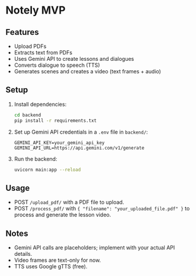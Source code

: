 # Notely MVP

## Features
- Upload PDFs
- Extracts text from PDFs
- Uses Gemini API to create lessons and dialogues
- Converts dialogue to speech (TTS)
- Generates scenes and creates a video (text frames + audio)

## Setup

1. Install dependencies:
    ```bash
    cd backend
    pip install -r requirements.txt
    ```
2. Set up Gemini API credentials in a `.env` file in `backend/`:
    ```env
    GEMINI_API_KEY=your_gemini_api_key
    GEMINI_API_URL=https://api.gemini.com/v1/generate
    ```
3. Run the backend:
    ```bash
    uvicorn main:app --reload
    ```

## Usage
- POST `/upload_pdf/` with a PDF file to upload.
- POST `/process_pdf/` with `{ "filename": "your_uploaded_file.pdf" }` to process and generate the lesson video.

## Notes
- Gemini API calls are placeholders; implement with your actual API details.
- Video frames are text-only for now.
- TTS uses Google gTTS (free). 
